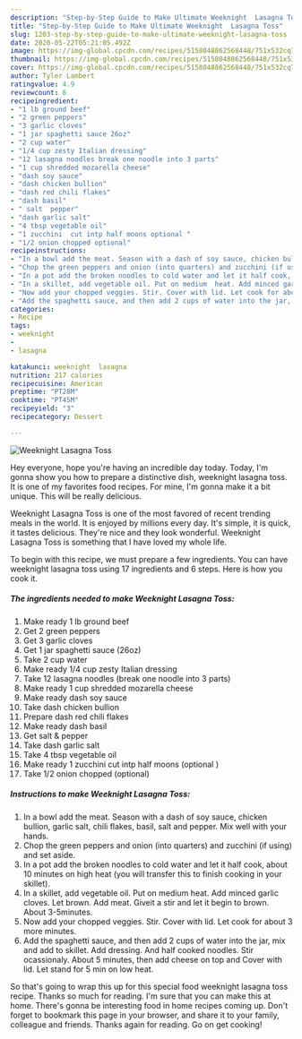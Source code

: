 ```yaml
---
description: "Step-by-Step Guide to Make Ultimate Weeknight  Lasagna Toss"
title: "Step-by-Step Guide to Make Ultimate Weeknight  Lasagna Toss"
slug: 1203-step-by-step-guide-to-make-ultimate-weeknight-lasagna-toss
date: 2020-05-22T05:21:05.492Z
image: https://img-global.cpcdn.com/recipes/5158048862568448/751x532cq70/weeknight-lasagna-toss-recipe-main-photo.jpg
thumbnail: https://img-global.cpcdn.com/recipes/5158048862568448/751x532cq70/weeknight-lasagna-toss-recipe-main-photo.jpg
cover: https://img-global.cpcdn.com/recipes/5158048862568448/751x532cq70/weeknight-lasagna-toss-recipe-main-photo.jpg
author: Tyler Lambert
ratingvalue: 4.9
reviewcount: 6
recipeingredient:
- "1 lb ground beef"
- "2 green peppers"
- "3 garlic cloves"
- "1 jar spaghetti sauce 26oz"
- "2 cup water"
- "1/4 cup zesty Italian dressing"
- "12 lasagna noodles break one noodle into 3 parts"
- "1 cup shredded mozarella cheese"
- "dash soy sauce"
- "dash chicken bullion"
- "dash red chili flakes"
- "dash basil"
- " salt  pepper"
- "dash garlic salt"
- "4 tbsp vegetable oil"
- "1 zucchini  cut intp half moons optional "
- "1/2 onion chopped optional"
recipeinstructions:
- "In a bowl add the meat. Season with a dash of soy sauce, chicken bullion, garlic salt, chili flakes, basil,  salt and pepper. Mix well with your hands."
- "Chop the green peppers and onion (into quarters) and zucchini (if using) and set aside."
- "In a pot add the broken noodles to cold water and let it half cook, about 10 minutes on high heat (you will transfer this to finish cooking  in your skillet)."
- "In a skillet, add vegetable oil. Put on medium  heat. Add minced garlic cloves. Let brown. Add meat. Giveit a stir and let it begin to brown. About 3-5minutes."
- "Now add your chopped veggies. Stir. Cover with lid. Let cook for about 3 more minutes."
- "Add the spaghetti sauce, and then add 2 cups of water into the jar, mix and add to skillet. Add dressing. And half cooked noodles. Stir ocassionaly. About 5 minutes, then add cheese on top and Cover with lid. Let stand for 5 min on low heat."
categories:
- Recipe
tags:
- weeknight
- 
- lasagna

katakunci: weeknight  lasagna 
nutrition: 217 calories
recipecuisine: American
preptime: "PT28M"
cooktime: "PT45M"
recipeyield: "3"
recipecategory: Dessert

---
```



![Weeknight  Lasagna Toss](https://img-global.cpcdn.com/recipes/5158048862568448/751x532cq70/weeknight-lasagna-toss-recipe-main-photo.jpg)

Hey everyone, hope you're having an incredible day today. Today, I'm gonna show you how to prepare a distinctive dish, weeknight  lasagna toss. It is one of my favorites food recipes. For mine, I'm gonna make it a bit unique. This will be really delicious.



Weeknight  Lasagna Toss is one of the most favored of recent trending meals in the world. It is enjoyed by millions every day. It's simple, it is quick, it tastes delicious. They're nice and they look wonderful. Weeknight  Lasagna Toss is something that I have loved my whole life.


To begin with this recipe, we must prepare a few ingredients. You can have weeknight  lasagna toss using 17 ingredients and 6 steps. Here is how you cook it.

<!--inarticleads1-->

##### The ingredients needed to make Weeknight  Lasagna Toss:

1. Make ready 1 lb ground beef
1. Get 2 green peppers
1. Get 3 garlic cloves
1. Get 1 jar spaghetti sauce (26oz)
1. Take 2 cup water
1. Make ready 1/4 cup zesty Italian dressing
1. Take 12 lasagna noodles (break one noodle into 3 parts)
1. Make ready 1 cup shredded mozarella cheese
1. Make ready dash soy sauce
1. Take dash chicken bullion
1. Prepare dash red chili flakes
1. Make ready dash basil
1. Get  salt &amp; pepper
1. Take dash garlic salt
1. Take 4 tbsp vegetable oil
1. Make ready 1 zucchini  cut intp half moons (optional )
1. Take 1/2 onion chopped (optional)




<!--inarticleads2-->

##### Instructions to make Weeknight  Lasagna Toss:

1. In a bowl add the meat. Season with a dash of soy sauce, chicken bullion, garlic salt, chili flakes, basil,  salt and pepper. Mix well with your hands.
1. Chop the green peppers and onion (into quarters) and zucchini (if using) and set aside.
1. In a pot add the broken noodles to cold water and let it half cook, about 10 minutes on high heat (you will transfer this to finish cooking  in your skillet).
1. In a skillet, add vegetable oil. Put on medium  heat. Add minced garlic cloves. Let brown. Add meat. Giveit a stir and let it begin to brown. About 3-5minutes.
1. Now add your chopped veggies. Stir. Cover with lid. Let cook for about 3 more minutes.
1. Add the spaghetti sauce, and then add 2 cups of water into the jar, mix and add to skillet. Add dressing. And half cooked noodles. Stir ocassionaly. About 5 minutes, then add cheese on top and Cover with lid. Let stand for 5 min on low heat.




So that's going to wrap this up for this special food weeknight  lasagna toss recipe. Thanks so much for reading. I'm sure that you can make this at home. There's gonna be interesting food in home recipes coming up. Don't forget to bookmark this page in your browser, and share it to your family, colleague and friends. Thanks again for reading. Go on get cooking!
